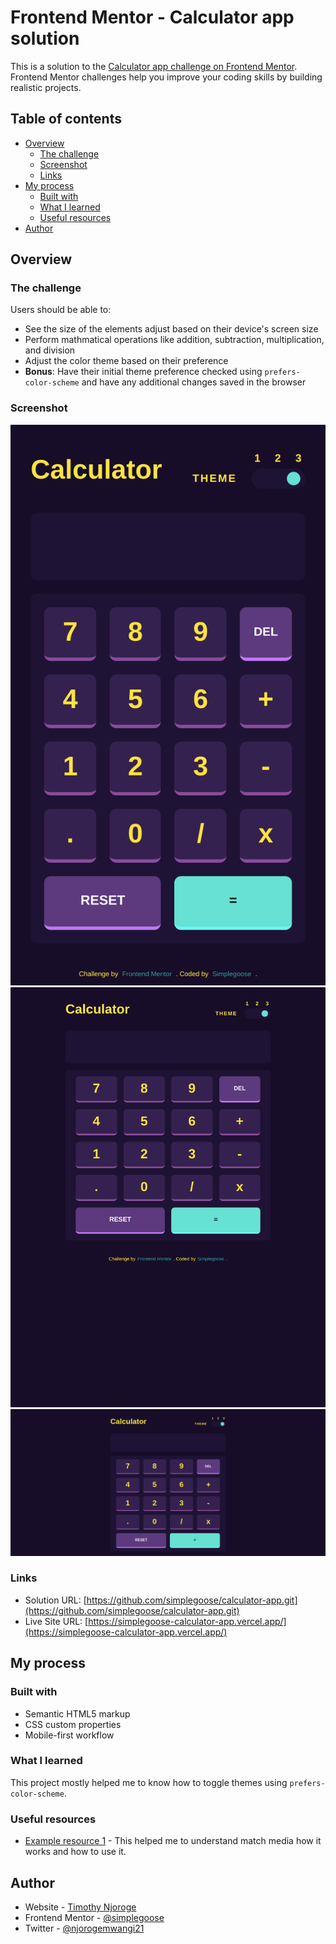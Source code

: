 # Frontend Mentor - Calculator app solution

This is a solution to the [Calculator app challenge on Frontend Mentor](https://www.frontendmentor.io/challenges/calculator-app-9lteq5N29). Frontend Mentor challenges help you improve your coding skills by building realistic projects. 

## Table of contents

- [Overview](#overview)
  - [The challenge](#the-challenge)
  - [Screenshot](#screenshot)
  - [Links](#links)
- [My process](#my-process)
  - [Built with](#built-with)
  - [What I learned](#what-i-learned)
  - [Useful resources](#useful-resources)
- [Author](#author)

## Overview

### The challenge

Users should be able to:

- See the size of the elements adjust based on their device's screen size
- Perform mathmatical operations like addition, subtraction, multiplication, and division
- Adjust the color theme based on their preference
- **Bonus**: Have their initial theme preference checked using `prefers-color-scheme` and have any additional changes saved in the browser

### Screenshot

![mobile](./screenshots/screenshot_(iPhone%20SE).png)
![tablet](./screenshots/screenshot_(iPad%20Mini).png)
![desktop](./screenshots/screenshot_(PC).png)

### Links

- Solution URL: [https://github.com/simplegoose/calculator-app.git](https://github.com/simplegoose/calculator-app.git)
- Live Site URL: [https://simplegoose-calculator-app.vercel.app/](https://simplegoose-calculator-app.vercel.app/)

## My process

### Built with

- Semantic HTML5 markup
- CSS custom properties
- Mobile-first workflow

### What I learned

This project mostly helped me to know how to toggle themes using `prefers-color-scheme`.

### Useful resources

- [Example resource 1](https://developer.mozilla.org/en-US/docs/Web/API/Window/matchMedia) - This helped me to understand match media how it works and how to use it.

## Author

- Website - [Timothy Njoroge](https://timothynjoroge.herokuapp.com)
- Frontend Mentor - [@simplegoose](https://www.frontendmentor.io/profile/simplegoose)
- Twitter - [@njorogemwangi21](https://www.twitter.com/njorogemwangi21)

